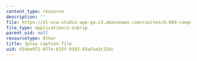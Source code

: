 ```yaml
---
content_type: resource
description: ''
file: https://ol-ocw-studio-app-qa.s3.amazonaws.com/courses/6-004-computation-structures-spring-2017/d34ee97207fe633f950383afaa3c32dc_p2DReFbW35c.srt
file_type: application/x-subrip
parent_uid: null
resourcetype: Other
title: 3play caption file
uid: d34ee972-07fe-633f-9503-83afaa3c32dc
---
```

